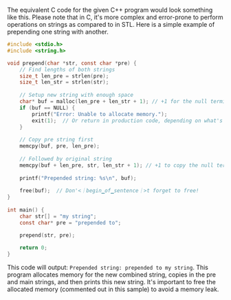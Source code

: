 The equivalent C code for the given C++ program would look something like this. Please note that in C, it's more complex and error-prone to perform operations on strings as compared to in STL. Here is a simple example of prepending one string with another.

```c
#include <stdio.h>
#include <string.h>

void prepend(char *str, const char *pre) {
    // Find lengths of both strings
    size_t len_pre = strlen(pre);
    size_t len_str = strlen(str);
 
    // Setup new string with enough space
    char* buf = malloc(len_pre + len_str + 1); // +1 for the null terminator
    if (buf == NULL) {
        printf("Error: Unable to allocate memory.");
        exit(1);  // Or return in production code, depending on what's appropriate.
    }
 
    // Copy pre string first
    memcpy(buf, pre, len_pre);
    
    // Followed by original string
    memcpy(buf + len_pre, str, len_str + 1); // +1 to copy the null terminator as well
 
    printf("Prepended string: %s\n", buf);
  
    free(buf);  // Don'<｜begin▁of▁sentence｜>t forget to free!
}
 
int main() {
    char str[] = "my string";
    const char* pre = "prepended to";
    
    prepend(str, pre);

    return 0;
}
```
This code will output: `Prepended string: prepended to my string`. This program allocates memory for the new combined string, copies in the pre and main strings, and then prints this new string. It's important to free the allocated memory (commented out in this sample) to avoid a memory leak.

